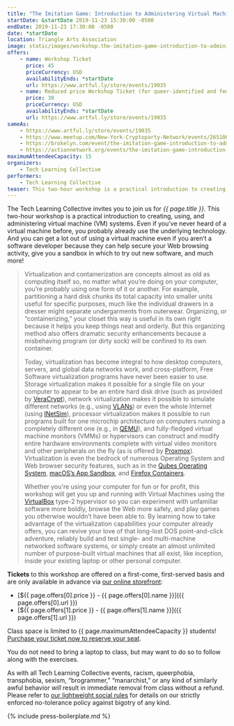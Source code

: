 ```yaml
---
title: "The Imitation Game: Introduction to Administering Virtual Machine Systems"
startDate: &startDate 2019-11-23 15:30:00 -0500
endDate: 2019-11-23 17:30:00 -0500
date: *startDate
location: Triangle Arts Association
image: static/images/workshop.the-imitation-game-introduction-to-administering-virtual-machine-systems.rectangle.png
offers:
    - name: Workshop Ticket
      price: 45
      priceCurrency: USD
      availabilityEnds: *startDate
      url: https://www.artful.ly/store/events/19035
    - name: Reduced price Workshop Ticket (for queer-identified and femme people)
      price: 30
      priceCurrency: USD
      availabilityEnds: *startDate
      url: https://www.artful.ly/store/events/19035
sameAs:
    - https://www.artful.ly/store/events/19035
    - https://www.meetup.com/New-York-Cryptoparty-Network/events/265100104/
    - https://brokelyn.com/event/the-imitation-game-introduction-to-administering-virtual-machine-systems/
    - https://actionnetwork.org/events/the-imitation-game-introduction-to-administering-virtual-machine-systems
maximumAttendeeCapacity: 15
organizers:
    - Tech Learning Collective
performers:
    - Tech Learning Collective
teaser: This two-hour workshop is a practical introduction to creating, using, and administering virtual machine (VM) systems. Even if you&rsquo;ve never heard of a virtual machine before, you probably already use the underlying technology. And you can get a lot out of using a virtual machine even if you aren&rsquo;t a software developer because they can help secure your Web browsing activity, give you a sandbox in which to try out new software, and much more!
---
```


The Tech Learning Collective invites you to join us for *{{ page.title }}*. This two-hour workshop is a practical introduction to creating, using, and administering virtual machine (VM) systems. Even if you&rsquo;ve never heard of a virtual machine before, you probably already use the underlying technology. And you can get a lot out of using a virtual machine even if you aren&rsquo;t a software developer because they can help secure your Web browsing activity, give you a sandbox in which to try out new software, and much more!

> Virtualization and containerization are concepts almost as old as computing itself so, no matter what you&rsquo;re doing on your computer, you&rsquo;re probably using one form of it or another. For example, partitioning a hard disk chunks its total capacity into smaller units useful for specific purposes, much like the individual drawers in a dresser might separate undergarments from outerwear. Organizing, or &ldquo;containerizing,&rdquo; your closet this way is useful in its own right because it helps you keep things neat and orderly. But this organizing method also offers dramatic security enhancements because a misbehaving program (or dirty sock) will be confined to its own container.
>
> Today, virtualization has become integral to how desktop computers, servers, and global data networks work, and cross-platform, Free Software virtualization programs have never been easier to use. Storage virtualization makes it possible for a single file on your computer to appear to be an entire hard disk drive (such as provided by [VeraCrypt](https://www.veracrypt.fr/)), network virtualization makes it possible to simulate different networks (e.g., using [VLANs](https://en.wikipedia.org/wiki/Virtual_LAN)) or even the whole Internet (using [INetSim](https://www.inetsim.org/)), processor virtualization makes it possible to run programs built for one microchip architecture on computers running a completely different one (e.g., in [QEMU](https://www.qemu.org/)), and fully-fledged virtual machine monitors (VMMs) or hypervisors can construct and modify entire hardware environments complete with virtual video monitors and other peripherals on the fly (as is offered by [Proxmox](https://www.proxmox.com/)). Virtualization is even the bedrock of numerous Operating System and Web browser security features, such as in the [Qubes Operating System](https://www.qubes-os.org/), [macOS&rsquo;s App Sandbox](https://developer.apple.com/library/archive/documentation/Security/Conceptual/AppSandboxDesignGuide/AboutAppSandbox/AboutAppSandbox.html), and [Firefox Containers](https://support.mozilla.org/kb/containers).
>
> Whether you're using your computer for fun or for profit, this workshop will get you up and running with Virtual Machines using the [VirtualBox](https://virtualbox.org/) type-2 hypervisor so you can experiment with unfamiliar software more boldly, browse the Web more safely, and play games you otherwise wouldn&rsquo;t have been able to. By learning how to take advantage of the virtualization capabilities your computer already offers, you can revive your love of that long-lost DOS point-and-click adventure, reliably build and test single- and multi-machine networked software systems, or simply create an almost unlimited number of purpose-built virtual machines that all exist, like inception, inside your existing laptop or other personal computer.

**Tickets** to this workshop are offered on a first-come, first-served basis and are only available in advance via [our online storefront](https://www.artful.ly/store/events/19035):

* [${{ page.offers[0].price }} - {{ page.offers[0].name }}]({{ page.offers[0].url }})
* [${{ page.offers[1].price }} - {{ page.offers[1].name }}]({{ page.offers[1].url }})

Class space is limited to {{ page.maximumAttendeeCapacity }} students! [Purchase your ticket now to reserve your seat](https://www.artful.ly/store/events/19035).

You do not need to bring a laptop to class, but may want to do so to follow along with the exercises.

As with all Tech Learning Collective events, racism, queerphobia, transphobia, sexism, “brogrammer,” “manarchist,” or any kind of similarly awful behavior *will* result in immediate removal from class without a refund. Please refer to [our lightweight social rules](https://github.com/AnarchoTechNYC/meta/wiki/Social-rules) for details on our strictly enforced no-tolerance policy against bigotry of any kind.

{% include press-boilerplate.md %}
